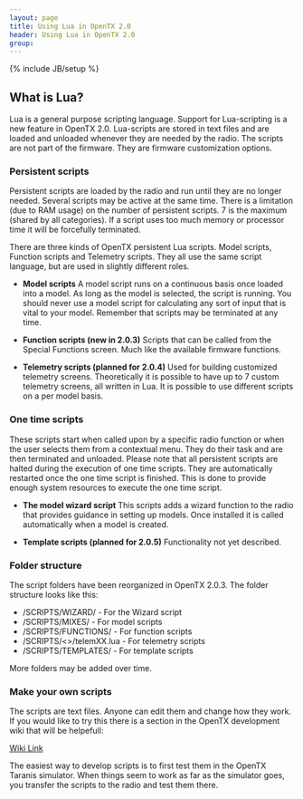```yaml
---
layout: page
title: Using Lua in OpenTX 2.0 
header: Using Lua in OpenTX 2.0
group:
---
```

{% include JB/setup %}

## What is Lua?
Lua is a general purpose scripting language. Support for Lua-scripting is a new feature in OpenTX 2.0. Lua-scripts are stored in text files and are loaded and unloaded whenever they are needed by the radio. The scripts are not part of the firmware. They are firmware customization options.

### Persistent scripts
Persistent scripts are loaded by the radio and run until they are no longer needed. Several scripts may be active at the same time. There is a limitation (due to RAM usage) on the number of persistent scripts. 7 is the maximum (shared by all categories). If a script uses too much memory or processor time it will be forcefully terminated.

There are three kinds of OpenTX persistent Lua scripts. Model scripts, Function scripts and Telemetry scripts. They all use the same script language, but are used in slightly different roles. 

- **Model scripts**
  A model script runs on a continuous basis once loaded into a model. As long as the model is selected, the script is running. You should never use a model script for calculating any sort of input that is vital to your model. Remember that scripts may be terminated at any time. 

- **Function scripts (new in 2.0.3)**
  Scripts that can be called from the Special Functions screen. Much like the available firmware functions.  

- **Telemetry scripts (planned for 2.0.4)**
  Used for building customized telemetry screens. Theoretically it is possible to have up to 7 custom telemetry screens, all written in Lua. It is possible to use different scripts on a per model basis.

### One time scripts

These scripts start when called upon by a specific radio function or when the user selects them from a contextual menu. They do their task and are then terminated and unloaded.
Please note that all persistent scripts are halted during the execution of one time scripts. They are automatically restarted once the one time script is finished. This is done to provide enough system resources to execute the one time script.

- **The model wizard script**
  This scripts adds a wizard function to the radio that provides guidance in setting up models. Once installed it is called automatically when a model is created.

- **Template scripts (planned for 2.0.5)**
  Functionality not yet described.


### Folder structure
The script folders have been reorganized in OpenTX 2.0.3. The folder structure looks like this:

* /SCRIPTS/WIZARD/ - For the Wizard script
* /SCRIPTS/MIXES/ - For model scripts
* /SCRIPTS/FUNCTIONS/ - For function scripts
* /SCRIPTS/<<modelname>>/telemXX.lua - For telemetry scripts
* /SCRIPTS/TEMPLATES/ - For template scripts 

More folders may be added over time. 

### Make your own scripts
The scripts are text files. Anyone can edit them and change how they work. If you would like to try this there is a section in the OpenTX development wiki that will be helpefull:

[Wiki Link](https://github.com/opentx/opentx/wiki/Lua-scripting-in-OpenTX)

The easiest way to develop scripts is to first test them in the OpenTX Taranis simulator. When things seem to work as far as the simulator goes, you transfer the scripts to the radio and test them there.
